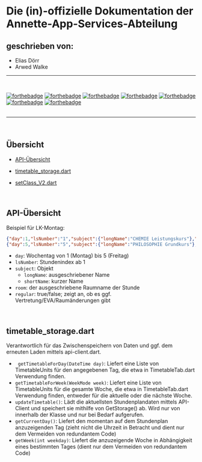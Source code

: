 # Die (in)-offizielle Dokumentation der Annette-App-Services-Abteilung
## geschrieben von: 
- Elias Dörr
- Arwed Walke

---
<br>

[![forthebadge](https://forthebadge.com/images/badges/built-with-swag.svg)](https://forthebadge.com)
[![forthebadge](https://forthebadge.com/images/badges/compatibility-ie-6.svg)](https://forthebadge.com)
[![forthebadge](https://forthebadge.com/images/badges/does-not-contain-treenuts.svg)](https://forthebadge.com)
[![forthebadge](https://forthebadge.com/images/badges/mom-made-pizza-rolls.svg)](https://forthebadge.com)
[![forthebadge](https://forthebadge.com/images/badges/no-ragrets.svg)](https://forthebadge.com)
[![forthebadge](https://forthebadge.com/images/badges/powered-by-oxygen.svg)](https://forthebadge.com)
[![forthebadge](https://forthebadge.com/images/badges/works-on-my-machine.svg)](https://forthebadge.com)
<br>
<br>

---
<br>

## Übersicht

- [API-Übersicht](#API-Übersicht)

- [timetable_storage.dart](#timetable_storage.dart)

- [setClass_V2.dart](#setClass_V2.dart)

<br>

## API-Übersicht

Beispiel für LK-Montag: 
```json
{"day":1,"lsNumber":"1","subject":{"longName":"CHEMIE Leistungskurs"},"room":"D107","regular":true}
{"day":5,"lsNumber":"5","subject":{"longName":"PHILOSOPHIE Grundkurs"},"room":"D004","regular":false},
```

- ```day```: Wochentag von 1 (Montag) bis 5 (Freitag)
- ```lsNumber```: Stundenindex ab 1
- ```subject```: Objekt
    - ```longName```: ausgeschriebener Name
    - ```shortName```: kurzer Name
- ```room```: der ausgeschriebene Raumname der Stunde
- ```regular```: true/false; zeigt an, ob es ggf. Vertretung/EVA/Raumänderungen gibt

<br>

## timetable_storage.dart
Verantwortlich für das Zwischenspeichern von Daten und ggf. dem erneuten Laden mittels api-client.dart.
- ``` getTimetableForDay(DateTime day)```: Liefert eine Liste von TimetableUnits für den angegebenen Tag, die etwa in TimetableTab.dart Verwendung finden.
- ```getTimetableForWeek(WeekMode week)```: Liefert eine Liste von TimetableUnits für die gesamte Woche, die etwa in TimetableTab.dart Verwendung finden, entweder für die aktuelle oder die nächste Woche.
- ```updateTimetable()```: Lädt die aktuellsten Stundenplandaten mittels API-Client und speichert sie mithilfe von GetStorage() ab. Wird nur von innerhalb der Klasse und nur bei Bedarf aufgerufen.
- ```getCurrentDay()```: Liefert den momentan auf dem Stundenplan anzuzeigenden Tag (zieht nicht die Uhrzeit in Betracht und dient nur dem Vermeiden von redundantem Code)
- ```getWeek(int weekday)```: Liefert die anzuzeigende Woche in Abhängigkeit eines bestimmten Tages (dient nur dem Vermeiden von redundantem Code)